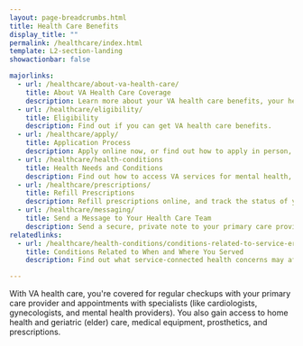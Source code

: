 ```yaml
---
layout: page-breadcrumbs.html
title: Health Care Benefits
display_title: ""
permalink: /healthcare/index.html
template: L2-section-landing
showactionbar: false

majorlinks:
  - url: /healthcare/about-va-health-care/
    title: About VA Health Care Coverage
    description: Learn more about your VA health care benefits, your health care team, and where you’ll go for care.
  - url: /healthcare/eligibility/
    title: Eligibility
    description: Find out if you can get VA health care benefits.
  - url: /healthcare/apply/
    title: Application Process
    description: Apply online now, or find out how to apply in person, by phone, or by mail.
  - url: /healthcare/health-conditions
    title: Health Needs and Conditions
    description: Find out how to access VA services for mental health, women’s health, and other specific needs.
  - url: /healthcare/prescriptions/
    title: Refill Prescriptions
    description: Refill prescriptions online, and track the status of your refills.
  - url: /healthcare/messaging/
    title: Send a Message to Your Health Care Team
    description: Send a secure, private note to your primary care provider or other members of your VA health care team.
relatedlinks:
  - url: /healthcare/health-conditions/conditions-related-to-service-era/
    title: Conditions Related to When and Where You Served
    description: Find out what service-connected health concerns may affect you, based on when and where you served.

---
```


<div class="va-introtext">

With VA health care, you're covered for regular checkups with your primary care provider and appointments with specialists (like cardiologists, gynecologists, and mental health providers). You also gain access to home health and geriatric (elder) care, medical equipment, prosthetics, and prescriptions.

</div>


